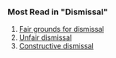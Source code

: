 ###  Most Read in "Dismissal"

  1. [ Fair grounds for dismissal ](/en/employment/unemployment-and-redundancy/dismissal/fair-grounds-for-dismissal/)
  2. [ Unfair dismissal ](/en/employment/unemployment-and-redundancy/dismissal/unfair-dismissal/)
  3. [ Constructive dismissal ](/en/employment/unemployment-and-redundancy/dismissal/constructive-dismissal/)
